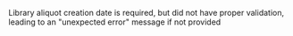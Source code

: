 Library aliquot creation date is required, but did not have proper validation, leading to an
"unexpected error" message if not provided
